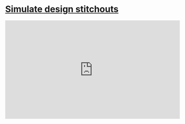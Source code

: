 # [Simulate design stitchouts](/wilcom-docs/Summary/summary_-_edit/Simulate_design_stitchouts)

<iframe src="https://www.youtube.com/embed/GsTXzaTgCfg" frameborder="0" 
      allow="accelerometer; autoplay; clipboard-write; encrypted-media; gyroscope; picture-in-picture" 
      allowfullscreen="" style="width: 560px; height: 315px;">
</iframe>
